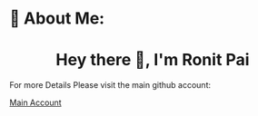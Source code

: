 # 💫 About Me:
<h1 align="center">Hey there 👋, I'm Ronit Pai</h1>
<p>For more Details Please visit the main github account:</p>
<a href="https://github.com/Ronit-Pai" style="text-decoration: underline;">Main Account</a>


